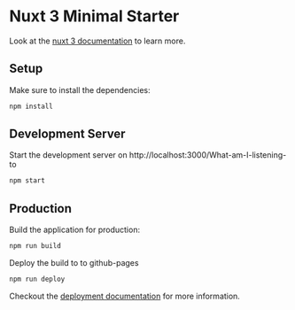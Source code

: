 # Nuxt 3 Minimal Starter

Look at the [nuxt 3 documentation](https://v3.nuxtjs.org) to learn more.

## Setup

Make sure to install the dependencies:

```bash
npm install
```

## Development Server

Start the development server on http://localhost:3000/What-am-I-listening-to

```bash
npm start
```

## Production

Build the application for production:

```bash
npm run build
```

Deploy the build to to github-pages

```bash
npm run deploy
```

Checkout the [deployment documentation](https://v3.nuxtjs.org/guide/deploy/presets) for more information.
